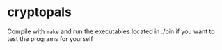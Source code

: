 # cryptopals

Compile with `make` and run the executables located in ./bin if you want to test the programs for yourself
